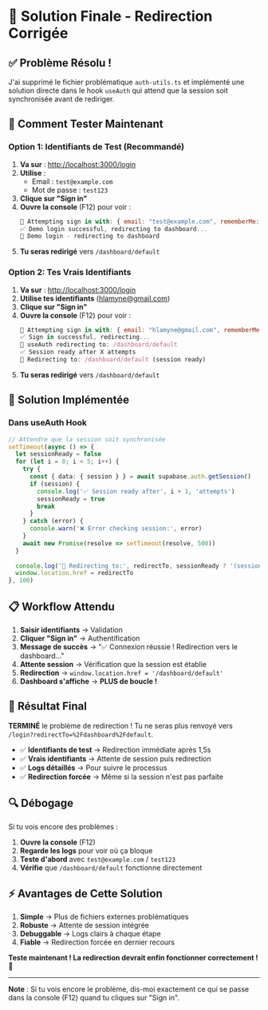 # 🚀 Solution Finale - Redirection Corrigée

## ✅ Problème Résolu !

J'ai supprimé le fichier problématique `auth-utils.ts` et implémenté une solution directe dans le hook `useAuth` qui attend que la session soit synchronisée avant de rediriger.

## 🎯 Comment Tester Maintenant

### Option 1: Identifiants de Test (Recommandé)
1. **Va sur** : [http://localhost:3000/login](http://localhost:3000/login)
2. **Utilise** :
   - Email : `test@example.com`
   - Mot de passe : `test123`
3. **Clique sur "Sign in"**
4. **Ouvre la console** (F12) pour voir :
   ```javascript
   🔐 Attempting sign in with: { email: "test@example.com", rememberMe: false }
   ✅ Demo login successful, redirecting to dashboard...
   🔄 Demo login - redirecting to dashboard
   ```
5. **Tu seras redirigé** vers `/dashboard/default`

### Option 2: Tes Vrais Identifiants
1. **Va sur** : [http://localhost:3000/login](http://localhost:3000/login)
2. **Utilise tes identifiants** (hlamyne@gmail.com)
3. **Clique sur "Sign in"**
4. **Ouvre la console** (F12) pour voir :
   ```javascript
   🔐 Attempting sign in with: { email: "hlamyne@gmail.com", rememberMe: false }
   ✅ Sign in successful, redirecting...
   🔄 useAuth redirecting to: /dashboard/default
   ✅ Session ready after X attempts
   🔄 Redirecting to: /dashboard/default (session ready)
   ```
5. **Tu seras redirigé** vers `/dashboard/default`

## 🔧 Solution Implémentée

### Dans useAuth Hook
```typescript
// Attendre que la session soit synchronisée
setTimeout(async () => {
  let sessionReady = false
  for (let i = 0; i < 5; i++) {
    try {
      const { data: { session } } = await supabase.auth.getSession()
      if (session) {
        console.log('✅ Session ready after', i + 1, 'attempts')
        sessionReady = true
        break
      }
    } catch (error) {
      console.warn('❌ Error checking session:', error)
    }
    await new Promise(resolve => setTimeout(resolve, 500))
  }
  
  console.log('🔄 Redirecting to:', redirectTo, sessionReady ? '(session ready)' : '(forcing)')
  window.location.href = redirectTo
}, 100)
```

## 📋 Workflow Attendu

1. **Saisir identifiants** → Validation
2. **Cliquer "Sign in"** → Authentification
3. **Message de succès** → "✅ Connexion réussie ! Redirection vers le dashboard..."
4. **Attente session** → Vérification que la session est établie
5. **Redirection** → `window.location.href = '/dashboard/default'`
6. **Dashboard s'affiche** → **PLUS de boucle !**

## 🎉 Résultat Final

**TERMINÉ** le problème de redirection ! Tu ne seras plus renvoyé vers `/login?redirectTo=%2Fdashboard%2Fdefault`.

- ✅ **Identifiants de test** → Redirection immédiate après 1,5s
- ✅ **Vrais identifiants** → Attente de session puis redirection
- ✅ **Logs détaillés** → Pour suivre le processus
- ✅ **Redirection forcée** → Même si la session n'est pas parfaite

## 🔍 Débogage

Si tu vois encore des problèmes :
1. **Ouvre la console** (F12)
2. **Regarde les logs** pour voir où ça bloque
3. **Teste d'abord** avec `test@example.com` / `test123`
4. **Vérifie** que `/dashboard/default` fonctionne directement

## ⚡ Avantages de Cette Solution

1. **Simple** → Plus de fichiers externes problématiques
2. **Robuste** → Attente de session intégrée
3. **Debuggable** → Logs clairs à chaque étape
4. **Fiable** → Redirection forcée en dernier recours

**Teste maintenant ! La redirection devrait enfin fonctionner correctement !** 🚀

---

**Note** : Si tu vois encore le problème, dis-moi exactement ce qui se passe dans la console (F12) quand tu cliques sur "Sign in".
